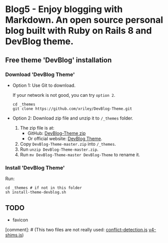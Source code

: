 # Blog5 - Enjoy blogging with Markdown. An open source personal blog built with Ruby on Rails 8 and DevBlog theme.

## Free theme 'DevBlog' installation

### Download 'DevBlog Theme'

- Option 1: Use Git to download.

  If your network is not good, you can try `option 2`.

  ```shell
  cd _themes
  git clone https://github.com/xriley/DevBlog-Theme.git
  ```

- Option 2: Download zip file and unzip it to `/_themes` folder.
  1. The zip file is at:
      - GitHub: [DevBlog-Theme zip](https://github.com/xriley/DevBlog-Theme/archive/refs/heads/master.zip)
      - Or official website: [DevBlog Theme](https://themes.3rdwavemedia.com/bootstrap-templates/personal/devblog-free-bootstrap-5-blog-template-for-developers/).
  2. Copy `DevBlog-Theme-master.zip` into `/_themes`.
  3. Run `unzip DevBlog-Theme-master.zip`.
  4. Run `mv DevBlog-Theme-master DevBlog-Theme` to rename it.

### Install 'DevBlog Theme'

Run:

```shell
cd _themes # if not in this folder
sh install-theme-devblog.sh
```

## TODO
* favicon

[comment]: # (This two files are not really used: [conflict-detection.js](../../../github/DevBlog-Theme/assets/fontawesome/js/conflict-detection.js) [v4-shims.js](../../../github/DevBlog-Theme/assets/fontawesome/js/v4-shims.js))
